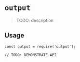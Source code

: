 # `output`

> TODO: description

## Usage

```
const output = require('output');

// TODO: DEMONSTRATE API
```
